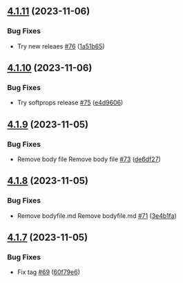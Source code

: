 ## [4.1.11](https://github.com/polinchw/hello-github-webhook/compare/v4.1.10...v4.1.11) (2023-11-06)


### Bug Fixes

* Try new releaes [#76](https://github.com/polinchw/hello-github-webhook/issues/76) ([1a51b65](https://github.com/polinchw/hello-github-webhook/commit/1a51b657192eb0c2c1ec244a8efeb5072fba9f0d))



## [4.1.10](https://github.com/polinchw/hello-github-webhook/compare/v4.1.9...v4.1.10) (2023-11-06)


### Bug Fixes

* Try softprops release [#75](https://github.com/polinchw/hello-github-webhook/issues/75) ([e4d9606](https://github.com/polinchw/hello-github-webhook/commit/e4d960668571861d3ad7b0531af13f24a65a084a))



## [4.1.9](https://github.com/polinchw/hello-github-webhook/compare/v4.1.8...v4.1.9) (2023-11-05)


### Bug Fixes

* Remove body file Remove body file [#73](https://github.com/polinchw/hello-github-webhook/issues/73) ([de6df27](https://github.com/polinchw/hello-github-webhook/commit/de6df27bc6eda6d284fb079f7a32eadfbeb0da74))



## [4.1.8](https://github.com/polinchw/hello-github-webhook/compare/v4.1.7...v4.1.8) (2023-11-05)


### Bug Fixes

* Remove bodyfile.md Remove bodyfile.md [#71](https://github.com/polinchw/hello-github-webhook/issues/71) ([3e4b1fa](https://github.com/polinchw/hello-github-webhook/commit/3e4b1fa933bea8dcbcf0099d6063bf010071f247))



## [4.1.7](https://github.com/polinchw/hello-github-webhook/compare/v4.1.6...v4.1.7) (2023-11-05)


### Bug Fixes

* Fix tag [#69](https://github.com/polinchw/hello-github-webhook/issues/69) ([60f79e6](https://github.com/polinchw/hello-github-webhook/commit/60f79e6e87d8be9225b6db56c0488fcac3100206))



